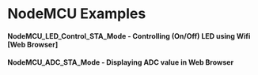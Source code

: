 # NodeMCU Examples

#### NodeMCU_LED_Control_STA_Mode - Controlling (On/Off) LED using Wifi [Web Browser] 
#### NodeMCU_ADC_STA_Mode - Displaying ADC value in Web Browser

